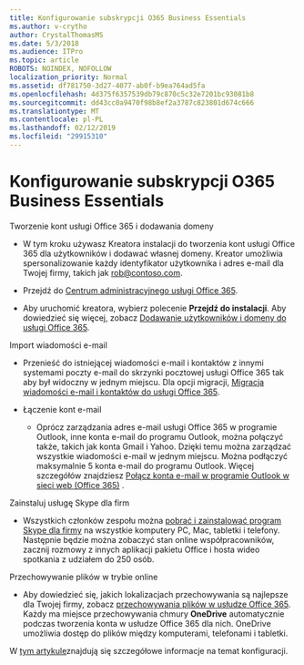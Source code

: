 ```yaml
---
title: Konfigurowanie subskrypcji O365 Business Essentials
ms.author: v-crytho
author: CrystalThomasMS
ms.date: 5/3/2018
ms.audience: ITPro
ms.topic: article
ROBOTS: NOINDEX, NOFOLLOW
localization_priority: Normal
ms.assetid: df781750-3d27-4077-ab0f-b9ea764ad5fa
ms.openlocfilehash: 4d375f6357539db79c870c5c32e7201bc93081b8
ms.sourcegitcommit: dd43cc0a9470f98b8ef2a3787c823801d674c666
ms.translationtype: MT
ms.contentlocale: pl-PL
ms.lasthandoff: 02/12/2019
ms.locfileid: "29915310"
---
```

# <a name="setting-up-your-o365-business-essentials-subscription"></a>Konfigurowanie subskrypcji O365 Business Essentials

Tworzenie kont usługi Office 365 i dodawania domeny
  
- W tym kroku używasz Kreatora instalacji do tworzenia kont usługi Office 365 dla użytkowników i dodawać własnej domeny. Kreator umożliwia spersonalizowanie każdy identyfikator użytkownika i adres e-mail dla Twojej firmy, takich jak [rob@contoso.com](mailto:rob@contoso.com).
    
- Przejdź do [Centrum administracyjnego usługi Office 365](https://login.partner.microsoftonline.cn/).
    
- Aby uruchomić kreatora, wybierz polecenie **Przejdź do instalacji**. Aby dowiedzieć się więcej, zobacz [Dodawanie użytkowników i domeny do usługi Office 365](https://support.office.com/Article/Add-users-and-domain-to-Office-365-6383f56d-3d09-4dcb-9b41-b5f5a5efd611).
    
Import wiadomości e-mail
  
- Przenieść do istniejącej wiadomości e-mail i kontaktów z innymi systemami poczty e-mail do skrzynki pocztowej usługi Office 365 tak aby był widoczny w jednym miejscu. Dla opcji migracji, [Migracja wiadomości e-mail i kontaktów do usługi Office 365](https://support.office.com/Article/Migrate-email-and-contacts-to-Office-365-a3e3bddb-582e-4133-8670-e61b9f58627e).
    
- Łączenie kont e-mail
    
  - Oprócz zarządzania adres e-mail usługi Office 365 w programie Outlook, inne konta e-mail do programu Outlook, można połączyć także, takich jak konta Gmail i Yahoo. Dzięki temu można zarządzać wszystkie wiadomości e-mail w jednym miejscu. Można podłączyć maksymalnie 5 konta e-mail do programu Outlook. Więcej szczegółów znajdziesz [Połącz konta e-mail w programie Outlook w sieci web (Office 365)](https://support.office.com/Article/Connect-email-accounts-in-Outlook-on-the-web-Office-365-d7012ff0-924f-4f78-8aca-c3912d886c4d) . 
    
Zainstaluj usługę Skype dla firm
  
- Wszystkich członków zespołu można [pobrać i zainstalować program Skype dla firmy](https://support.office.com/Article/download-and-install-Skype-for-Business-8a0d4da8-9d58-44f9-9759-5c8f340cb3fb) na wszystkie komputery PC, Mac, tabletki i telefony. Następnie będzie można zobaczyć stan online współpracowników, zacznij rozmowy z innych aplikacji pakietu Office i hosta wideo spotkania z udziałem do 250 osób. 
    
Przechowywanie plików w trybie online
  
- Aby dowiedzieć się, jakich lokalizacjach przechowywania są najlepsze dla Twojej firmy, zobacz [przechowywania plików w usłudze Office 365](https://support.office.com/article/c7c20284-bc94-47f4-9728-d28e9daf0790.aspx). Każdy ma miejsce przechowywania chmury **OneDrive** automatycznie podczas tworzenia konta w usłudze Office 365 dla nich. OneDrive umożliwia dostęp do plików między komputerami, telefonami i tabletki. 
    
W [tym artykule](https://support.office.com/Article/set-up-Office-365-for-business-6a3a29a0-e616-4713-99d1-15eda62d04fa#ID0EAAAABAAA=Business_Essentials)znajdują się szczegółowe informacje na temat konfiguracji.
  

